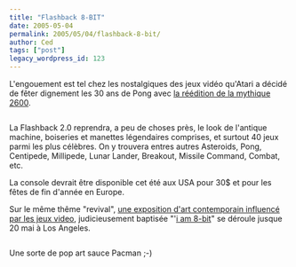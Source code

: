 ```yaml
---
title: "Flashback 8-BIT"
date: 2005-05-04
permalink: 2005/05/04/flashback-8-bit/
author: Ced
tags: ["post"]
legacy_wordpress_id: 123
---
```


L'engouement est tel chez les nostalgiques des jeux vidéo qu'Atari a décidé de fêter dignement les 30 ans de Pong avec <a href="http://corporate.infogrames.com/pressreleases_story.html?sid=597" hreflang="en">la réédition de la mythique 2600</a>.

<img src="https://64k.be/wp-content/uploads/2006/atariflashback2.0.jpg" alt="" />

<!-- excerpt -->

La Flashback 2.0 reprendra, a peu de choses près, le look de l'antique machine, boiseries et manettes légendaires comprises, et surtout 40 jeux parmi les plus célèbres. On y trouvera entres autres Asteroids, Pong, Centipede, Millipede, Lunar Lander, Breakout, Missile Command, Combat, etc.

La console devrait être disponible cet été aux USA pour 30$ et pour les fêtes de fin d'année en Europe.

Sur le même thême "revival", <a href="http://www.fort90.com/journal/?p=205" hreflang="en">une exposition d'art contemporain influencé par les jeux video</a>, judicieusement baptisée "'[i am 8-bit](http://www.iam8bit.net/)" se déroule jusque 20 mai à Los Angeles.

<img src="https://64k.be/wp-content/uploads/2006/iam8bit.jpg" alt="" />

Une sorte de pop art sauce Pacman ;-)
